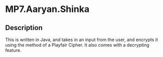 # MP7.Aaryan.Shinka
## Description
This is written in Java, and takes in an input from the user, and encrypts it using the method of a Playfair Cipher.  It also comes with a 
decrypting feature.  
